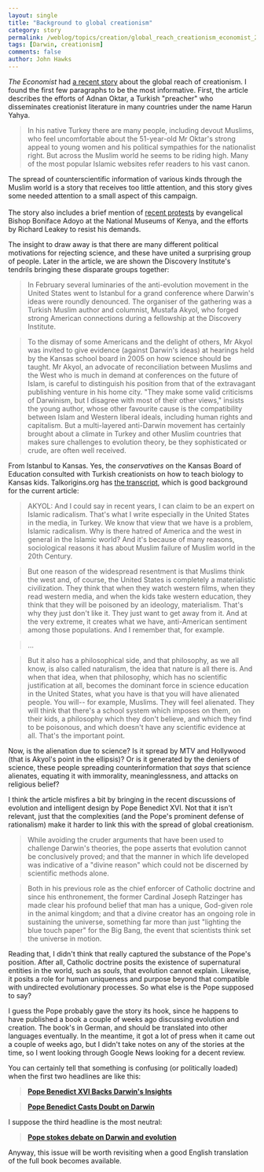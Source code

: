 ```yaml
---
layout: single 
title: "Background to global creationism" 
category: story
permalink: /weblog/topics/creation/global_reach_creationism_economist_2007.html
tags: [Darwin, creationism] 
comments: false 
author: John Hawks 
---
```



<p>
<i>The Economist</i> had <a href="http://www.economist.com/world/displaystory.cfm?story_id=9036706">a recent story</a> about the global reach of creationism. I found the first few paragraphs to be the most informative. First, the article describes the efforts of Adnan Oktar, a Turkish "preacher" who disseminates creationist literature in many countries under the name Harun Yahya. <br />
 
<blockquote>In his native Turkey there are many people, including devout Muslims, who feel uncomfortable about the 51-year-old Mr Oktar's strong appeal to young women and his political sympathies for the nationalist right. But across the Muslim world he seems to be riding high. Many of the most popular Islamic websites refer readers to his vast canon.</blockquote>

<p>
The spread of counterscientific information of various kinds through the Muslim world is a story that receives too little attention, and this story gives some needed attention to a small aspect of this campaign. <br />
  <br />
The story also includes a brief mention of <a href="http://johnhawks.net/weblog/topics/creation/national_museums_kenya_protest_2007.html">recent protests</a> by evangelical Bishop Boniface Adoyo at the National Museums of Kenya, and the efforts by Richard Leakey to resist his demands. 
</p>

<p>
The insight to draw away is that there are many different political motivations for rejecting science, and these have united a surprising group of people. Later in the article, we are shown the Discovery Institute's tendrils bringing these disparate groups together: 
</p>

<blockquote>In February several luminaries of the anti-evolution movement in the United States went to Istanbul for a grand conference where Darwin's ideas were roundly denounced. The organiser of the gathering was a Turkish Muslim author and columnist, Mustafa Akyol, who forged strong American connections during a fellowship at the Discovery Institute.</blockquote>

<blockquote>To the dismay of some Americans and the delight of others, Mr Akyol was invited to give evidence (against Darwin's ideas) at hearings held by the Kansas school board in 2005 on how science should be taught. Mr Akyol, an advocate of reconciliation between Muslims and the West who is much in demand at conferences on the future of Islam, is careful to distinguish his position from that of the extravagant publishing venture in his home city. "They make some valid criticisms of Darwinism, but I disagree with most of their other views," insists the young author, whose other favourite cause is the compatibility between Islam and Western liberal ideals, including human rights and capitalism. But a multi-layered anti-Darwin movement has certainly brought about a climate in Turkey and other Muslim countries that makes sure challenges to evolution theory, be they sophisticated or crude, are often well received.</blockquote>

<p>
From Istanbul to Kansas. Yes, the <i>conservatives</i> on the Kansas Board of Education consulted with Turkish creationists on how to teach biology to Kansas kids. Talkorigins.org has <a href="http://www.talkorigins.org/faqs/kansas/kangaroo9.html">the transcript</a>, which is good background for the current article: 
</p>

<blockquote>AKYOL: And I could say in recent years, I can claim to be an expert on Islamic radicalism. That's what I write especially in the United States in the media, in Turkey. We know that view that we have is a problem, Islamic radicalism. Why is there hatred of America and the west in general in the Islamic world? And it's because of many reasons, sociological reasons it has about Muslim failure of Muslim world in the 20th Century.</blockquote>

<blockquote>But one reason of the widespread resentment is that Muslims think the west and, of course, the United States is completely a materialistic civilization. They think that when they watch western films, when they read western media, and when the kids take western education, they think that they will be poisoned by an ideology, materialism. That's why they just don't like it. They just want to get away from it. And at the very extreme, it creates what we have, anti-American sentiment among those populations. And I remember that, for example.</blockquote>

<blockquote>...</blockquote>

<blockquote>But it also has a philosophical side, and that philosophy, as we all know, is also called naturalism, the idea that nature is all there is. And when that idea, when that philosophy, which has no scientific justification at all, becomes the dominant force in science education in the United States, what you have is that you will have alienated people. You will-- for example, Muslims. They will feel alienated. They will think that there's a school system which imposes on them, on their kids, a philosophy which they don't believe, and which they find to be poisonous, and which doesn't have any scientific evidence at all. That's the important point.</blockquote>

<p>
Now, is the alienation due to science? Is it spread by MTV and Hollywood (that is Akyol's point in the ellipsis)? Or is it generated by the deniers of science, these people spreading counterinformation that <i>says</i> that science alienates, equating it with immorality, meaninglessness, and attacks on religious belief?
</p>

<p>
I think the article misfires a bit by bringing in the recent discussions of evolution and intelligent design by Pope Benedict XVI. Not that it isn't relevant, just that the complexities (and the Pope's prominent defense of rationalism) make it harder to link this with the spread of global creationism.<br />
 
<blockquote>While avoiding the cruder arguments that have been used to challenge Darwin's theories, the pope asserts that evolution cannot be conclusively proved; and that the manner in which life developed was indicative of a "divine reason" which could not be discerned by scientific methods alone.</blockquote>

<blockquote>Both in his previous role as the chief enforcer of Catholic doctrine and since his enthronement, the former Cardinal Joseph Ratzinger has made clear his profound belief that man has a unique, God-given role in the animal kingdom; and that a divine creator has an ongoing role in sustaining the universe, something far more than just "lighting the blue touch paper" for the Big Bang, the event that scientists think set the universe in motion.</blockquote>

<p>
Reading that, I didn't think that really captured the substance of the Pope's position. After all, Catholic doctrine posits the existence of supernatural entities in the world, such as <i>souls</i>, that evolution cannot explain. Likewise, it posits a role for human uniqueness and purpose beyond that compatible with undirected evolutionary processes. So what else is the Pope supposed to say?
</p>

<p>
I guess the Pope probably gave the story its hook, since he happens to have published a book a couple of weeks ago discussing evolution and creation. The book's in German, and should be translated into other languages eventually. In the meantime, it got a lot of press when it came out a couple of weeks ago, but I didn't take notes on any of the stories at the time, so I went looking through Google News looking for a decent review. 
</p>

<p>
You can certainly tell that something is confusing (or politically loaded) when the first two headlines are like this: 
</p>

<blockquote><b><a href="http://www.postchronicle.com/news/science/article_21274658.shtml">Pope Benedict XVI Backs Darwin's Insights</a></b></blockquote>

<blockquote><b><a href="http://www.nysun.com/article/52440">Pope Benedict Casts Doubt on Darwin</a></b></blockquote>

<p>
I suppose the third headline is the most neutral: 
</p>

<blockquote><b><a href="http://entertainment.timesonline.co.uk/tol/comment/faith/article1645453.ece">Pope stokes debate on Darwin and evolution</a></b></blockquote>

<p>
Anyway, this issue will be worth revisiting when a good English translation of the full book becomes available. 
</p>


